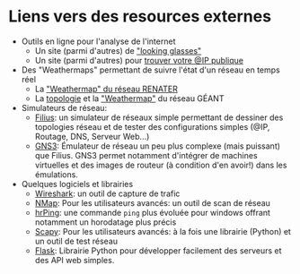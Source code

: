 # Liens vers des resources externes 

* Outils en ligne pour l'analyse de l'internet
    * Un site (parmi d'autres) de ["looking glasses"](https://www.bgp4.as/looking-glasses)
    * Un site (parmi d'autres) pour [trouver votre @IP publique](https://ip.lafibre.info/)
* Des "Weathermaps" permettant de suivre l'état d'un réseau en temps
  réel
    * La ["Weathermap" du réseau
      RENATER](https://www.renater.fr/sites/default/files/weathermap/weathermap_metropole.html)
    * La
      [topologie](https://www.geant.org/resources/publishingimages/geant_topology_map_december_2018.jpg)
      et la
      ["Weathermap"](https://tools.geant.org/portal/links/p-cacti/plugins/weathermap/weathermap-cacti-plugin.php?group_id=2)
      du réseau GÉANT
* Simulateurs de réseau:
    * [Filius](https://ent2d.ac-bordeaux.fr/disciplines/sti-college/2019/09/25/filius-un-logiciel-de-simulation-de-reseau-simple-et-accessible/):
      un simulateur de réseaux simple permettant de dessiner des
      topologies réseau et de tester des configurations simples (@IP,
      Routage, DNS, Serveur Web...)
    * [GNS3](https://www.gns3.com/): Émulateur de réseau un peu plus
      complexe (mais puissant) que Filius. GNS3 permet notamment
      d'intégrer de machines virtuelles et des images de routeur (à
      condition d'en avoir!) dans les émulations.
* Quelques logiciels et librairies
    * [Wireshark](https://www.wireshark.org/): un outil de capture de
      trafic
    * [NMap](https://nmap.org/): Pour les utilisateurs avancés: un outil
      de scan de réseau 
    * [hrPing](https://www.cfos.de/en/ping/ping.htm): une commande
      `ping` plus évoluée pour windows offrant notamment un horodatage
      plus précis
    * [Scapy](https://scapy.net/): Pour les utilisateurs avancés: à la
      fois une librairie (Python) et un outil de test réseau
    * [Flask](https://palletsprojects.com/p/flask/): Librairie Python
      pour développer facilement des serveurs et des API web simples.

